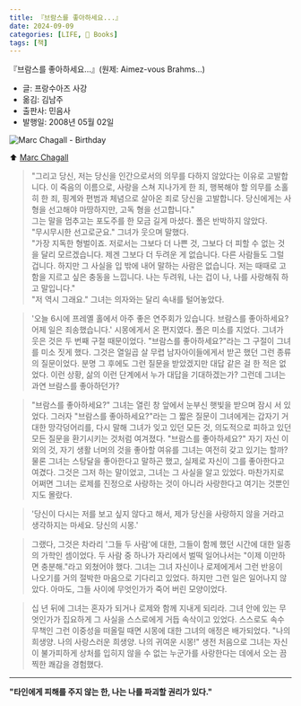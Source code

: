 ```yaml
---
title: 『브람스를 좋아하세요...』
date: 2024-09-09
categories: [LIFE, 📖 Books]
tags: [책]
---
```



『브람스를 좋아하세요...』(원제: Aimez-vous Brahms...)
- 글: 프랑수아즈 사강
- 옮김: 김남주
- 출판사: 민음사
- 발행일: 2008년 05월 02일


![Marc Chagall - Birthday](https://upload.wikimedia.org/wikipedia/commons/4/46/Marc_Chagall_The_Birthday_1915.png)

⬆️ [Marc Chagall](https://en.wikipedia.org/wiki/Marc_Chagall)


> "그리고 당신, 
> 저는 당신을 인간으로서의 의무를 다하지 않았다는 이유로 고발합니다. 
> 이 죽음의 이름으로, 
> 사랑을 스쳐 지나가게 한 죄, 
> 행복해야 할 의무를 소홀히 한 죄, 
> 핑계와 편범과 체념으로 살아온 죄로 
> 당신을 고발합니다. 
> 당신에게는 사형을 선고해야 마땅하지만, 
> 고독 형을 선고합니다."  
> 그는 말을 멈추고는 포도주를 한 모금 길게 마셨다. 
> 폴은 반박하지 않았다.  
> "무시무시한 선고로군요." 그녀가 웃으며 말했다.  
> "가장 지독한 형벌이죠. 
> 저로서는 그보다 더 나쁜 것, 
> 그보다 더 피할 수 없는 것을 달리 모르겠습니다. 
> 제겐 그보다 더 두려운 게 없습니다. 
> 다른 사람들도 그럴 겁니다. 
> 하지만 그 사실을 입 밖에 내어 말하는 사람은 없습니다. 
> 저는 때때로 고함을 지르고 싶은 충동을 느낍니다. 
> 나는 두려워, 나는 겁이 나, 나를 사랑해줘 하고 말입니다."  
> "저 역시 그래요." 
> 그녀는 의자와는 달리 속내를 털어놓았다.

> '오늘 6시에 프레옐 홀에서 아주 좋은 연주회가 있습니다. 
> 브람스를 좋아하세요? 
> 어제 일은 죄송했습니다.' 
> 시몽에게서 온 편지였다. 
> 폴은 미소를 지었다. 
> 그녀가 웃은 것은 두 번째 구절 때문이었다. 
> "브람스를 좋아하세요?"라는 그 구절이 그녀를 미소 짓게 했다. 
> 그것은 열일곱 살 무렵 남자아이들에게서 받곤 했던 그런 종류의 질문이었다. 
> 분명 그 후에도 그런 질문을 받았겠지만 대답 같은 걸 한 적은 없었다. 
> 이런 상황, 삶의 이런 단계에서 누가 대답을 기대하겠는가? 
> 그런데 그녀는 과연 브람스를 좋아하던가? 

> "브람스를 좋아하세요?" 
> 그녀는 열린 창 앞에서 눈부신 햇빛을 받으며 잠시 서 있었다. 
> 그러자 "브람스를 좋아하세요?"라는 그 짧은 질문이 
> 그녀에게는 갑자기 거대한 망각덩어리를, 
> 다시 말해 그녀가 잊고 있던 모든 것, 
> 의도적으로 피하고 있던 모든 질문을 환기시키는 것처럼 여겨졌다. 
> "브람스를 좋아하세요?" 
> 자기 자신 이외의 것, 자기 생활 너머의 것을 좋아할 여유를 
> 그녀는 여전히 갖고 있기는 할까? 
> 물론 그녀는 스탕달을 좋아한다고 말하곤 했고, 
> 실제로 자신이 그를 좋아한다고 여겼다. 
> 그것은 그저 하는 말이었고, 
> 그녀는 그 사실을 알고 있었다. 
> 마찬가지로 어쩌면 그녀는 로제를 진정으로 사랑하는 것이 아니라 
> 사랑한다고 여기는 것뿐인지도 몰랐다. 

> '당신이 다시는 저를 보고 싶지 않다고 해서, 
> 제가 당신을 사랑하지 않을 거라고 생각하지는 마세요. 
> 당신의 시몽.'

>그랬다, 그것은 차라리 
>'그들 두 사람'에 대한, 그들이 함께 했던 시간에 대한 일종의 가학인 셈이었다. 
>두 사람 중 하나가 자리에서 벌떡 일어나서는 
>"이제 이만하면 충분해."라고 외쳤어야 했다. 
>그녀는 그녀 자신이나 로제에게서 그런 반응이 나오기를 
>거의 절박한 마음으로 기다리고 있었다. 
>하지만 그런 일은 일어나지 않았다. 
>아마도, 그들 사이에 무엇인가가 죽어 버린 모양이었다. 

>십 년 뒤에 그녀는 혼자가 되거나 로제와 함께 지내게 되리라. 
>그녀 안에 있는 무엇인가가 
>집요하게 그 사실을 스스로에게 거듭 속삭이고 있었다. 
>스스로도 속수무책인 그런 이중성을 떠올릴 때면 
>시몽에 대한 그녀의 애정은 배가되었다. 
>"나의 희생양. 나의 사랑스러운 희생양. 나의 귀여운 시몽!" 
>생전 처음으로 그녀는 
>자신이 불가피하게 상처를 입히지 않을 수 없는 누군가를 사랑한다는 데에서 오는 
>끔찍한 쾌감을 경험했다.


---


**"타인에게 피해를 주지 않는 한, 나는 나를 파괴할 권리가 있다."**
